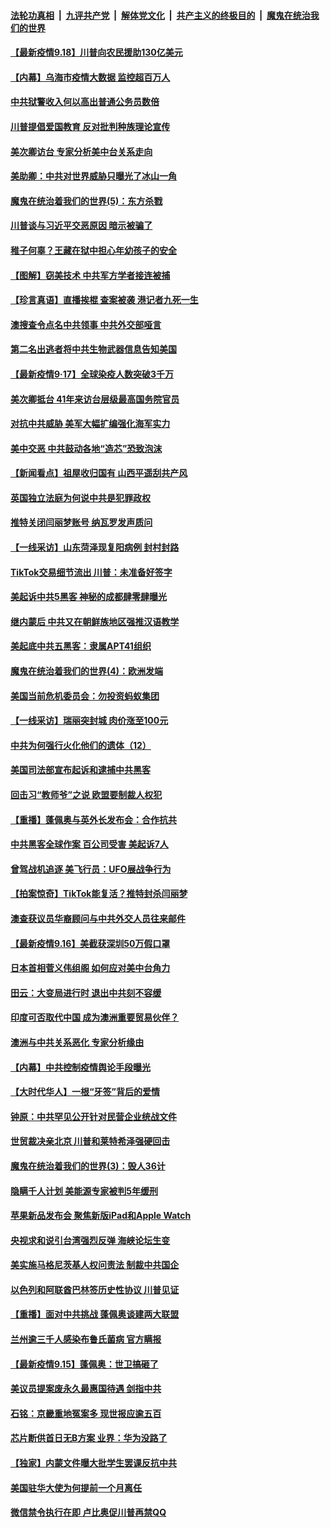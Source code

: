 ####  [法轮功真相](../../../../basic/blob/master/README.md?t=09182031) &nbsp;|&nbsp; [九评共产党](../../../../9ping.md/blob/master/README.md?t=09182031) &nbsp;|&nbsp; [解体党文化](../../../../jtdwh.md/blob/master/README.md?t=09182031)  &nbsp;|&nbsp; [共产主义的终极目的](../../../../gczydzjmd.md/blob/master/README.md?t=09182031) &nbsp;|&nbsp; [魔鬼在统治我们的世界](../../../../mgztzwmdsj.md/blob/master/README.md?t=09182031) 

#### [【最新疫情9.18】川普向农民援助130亿美元](../pages/nf4514/n12412168.md?t=09182031) 

#### [【内幕】乌海市疫情大数据 监控超百万人](../pages/nf4514/n12405724.md?t=09182031) 

#### [中共狱警收入何以高出普通公务员数倍](../pages/nf4514/n12412019.md?t=09182031) 

#### [川普提倡爱国教育 反对批判种族理论宣传](../pages/nf4514/n12411702.md?t=09182031) 

#### [美次卿访台 专家分析美中台关系走向](../pages/nf4514/n12411575.md?t=09182031) 

#### [美助卿：中共对世界威胁只曝光了冰山一角](../pages/nf4514/n12411603.md?t=09182031) 

#### [魔鬼在统治着我们的世界(5)：东方杀戮](../pages/nf4514/n10417707.md?t=09182031) 

#### [川普谈与习近平交恶原因 暗示被骗了](../pages/nf4514/n12411507.md?t=09182031) 

#### [稚子何辜？王藏在狱中担心年幼孩子的安全](../pages/nf4514/n12411480.md?t=09182031) 

#### [【图解】窃美技术 中共军方学者接连被捕](../pages/nf4514/n12409461.md?t=09182031) 

#### [【珍言真语】直播挨棍 查案被袭 港记者九死一生](../pages/nf4514/n12410916.md?t=09182031) 

#### [澳搜查令点名中共领事 中共外交部哑言](../pages/nf4514/n12411209.md?t=09182031) 

#### [第二名出逃者将中共生物武器信息告知美国](../pages/nf4514/n12410677.md?t=09182031) 

#### [【最新疫情9·17】全球染疫人数突破3千万](../pages/nf4514/n12409539.md?t=09182031) 

#### [美次卿抵台 41年来访台层级最高国务院官员](../pages/nf4514/n12409968.md?t=09182031) 

#### [对抗中共威胁 美军大幅扩编强化海军实力](../pages/nf4514/n12410225.md?t=09182031) 

#### [美中交恶 中共鼓动各地“造芯”恐致泡沫](../pages/nf4514/n12409731.md?t=09182031) 

#### [【新闻看点】祖屋收归国有 山西平遥刮共产风](../pages/nf4514/n12409137.md?t=09182031) 

#### [英国独立法庭为何说中共是犯罪政权](../pages/nf4514/n12406190.md?t=09182031) 

#### [推特关闭闫丽梦账号 纳瓦罗发声质问](../pages/nf4514/n12408908.md?t=09182031) 

#### [【一线采访】山东菏泽现复阳病例 封村封路](../pages/nf4514/n12408697.md?t=09182031) 

#### [TikTok交易细节流出 川普：未准备好签字](../pages/nf4514/n12409580.md?t=09182031) 

#### [美起诉中共5黑客 神秘的成都肆零肆曝光](../pages/nf4514/n12409135.md?t=09182031) 

#### [继内蒙后 中共又在朝鲜族地区强推汉语教学](../pages/nf4514/n12408810.md?t=09182031) 

#### [美起底中共五黑客：隶属APT41组织](../pages/nf4514/n12408979.md?t=09182031) 

#### [魔鬼在统治着我们的世界(4)：欧洲发端](../pages/nf4514/n10414890.md?t=09182031) 

#### [美国当前危机委员会：勿投资蚂蚁集团](../pages/nf4514/n12408978.md?t=09182031) 

#### [【一线采访】瑞丽突封城 肉价涨至100元](../pages/nf4514/n12408984.md?t=09182031) 

#### [中共为何强行火化他们的遗体（12）](../pages/nf4514/n12405734.md?t=09182031) 

#### [美国司法部宣布起诉和逮捕中共黑客](../pages/nf4514/n12407791.md?t=09182031) 

#### [回击习“教师爷”之说 欧盟要制裁人权犯](../pages/nf4514/n12408312.md?t=09182031) 

#### [【重播】蓬佩奥与英外长发布会：合作抗共](../pages/nf4514/n12408123.md?t=09182031) 

#### [中共黑客全球作案 百公司受害 美起诉7人](../pages/nf4514/n12408310.md?t=09182031) 

#### [曾驾战机追逐 美飞行员：UFO展战争行为](../pages/nf4514/n12408063.md?t=09182031) 

#### [【拍案惊奇】TikTok能复活？推特封杀闫丽梦](../pages/nf4514/n12406699.md?t=09182031) 

#### [澳查获议员华裔顾问与中共外交人员往来邮件](../pages/nf4514/n12406841.md?t=09182031) 

#### [【最新疫情9.16】美截获深圳50万假口罩](../pages/nf4514/n12406359.md?t=09182031) 

#### [日本首相菅义伟组阁 如何应对美中台角力](../pages/nf4514/n12407613.md?t=09182031) 

#### [田云：大变局进行时 退出中共刻不容缓](../pages/nf4514/n12407507.md?t=09182031) 

#### [印度可否取代中国 成为澳洲重要贸易伙伴？](../pages/nf4514/n12407139.md?t=09182031) 

#### [澳洲与中共关系恶化 专家分析缘由](../pages/nf4514/n12406198.md?t=09182031) 

#### [【内幕】中共控制疫情舆论手段曝光](../pages/nf4514/n12406438.md?t=09182031) 

#### [【大时代华人】一根“牙签”背后的爱情](../pages/nf4514/n12397963.md?t=09182031) 

#### [钟原：中共罕见公开针对民营企业统战文件](../pages/nf4514/n12406530.md?t=09182031) 

#### [世贸裁决亲北京 川普和莱特希泽强硬回击](../pages/nf4514/n12406262.md?t=09182031) 

#### [魔鬼在统治着我们的世界(3)：毁人36计](../pages/nf4514/n10411583.md?t=09182031) 

#### [隐瞒千人计划 美能源专家被判5年缓刑](../pages/nf4514/n12406107.md?t=09182031) 

#### [苹果新品发布会 聚焦新版iPad和Apple Watch](../pages/nf4514/n12405903.md?t=09182031) 

#### [央视求和说引台湾强烈反弹 海峡论坛生变](../pages/nf4514/n12405739.md?t=09182031) 

#### [美实施马格尼茨基人权问责法 制裁中共国企](../pages/nf4514/n12405841.md?t=09182031) 

#### [以色列和阿联酋巴林签历史性协议 川普见证](../pages/nf4514/n12405717.md?t=09182031) 

#### [【重播】面对中共挑战 蓬佩奥谈建两大联盟](../pages/nf4514/n12405278.md?t=09182031) 

#### [兰州逾三千人感染布鲁氏菌病 官方瞒报](../pages/nf4514/n12404502.md?t=09182031) 

#### [【最新疫情9.15】蓬佩奥：世卫搞砸了](../pages/nf4514/n12403875.md?t=09182031) 

#### [美议员提案废永久最惠国待遇 剑指中共](../pages/nf4514/n12404896.md?t=09182031) 

#### [石铭：京畿重地冤案多 现世报应逾五百](../pages/nf4514/n12404571.md?t=09182031) 

#### [芯片断供首日无B方案 业界：华为没路了](../pages/nf4514/n12404057.md?t=09182031) 

#### [【独家】内蒙文件曝大批学生罢课反抗中共](../pages/nf4514/n12402498.md?t=09182031) 

#### [美国驻华大使为何提前一个月离任](../pages/nf4514/n12404044.md?t=09182031) 

#### [微信禁令执行在即 卢比奥促川普再禁QQ](../pages/nf4514/n12403938.md?t=09182031) 

